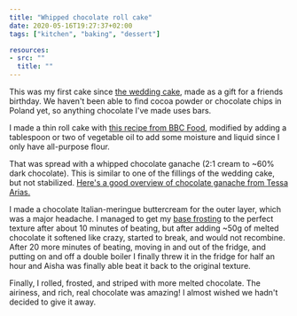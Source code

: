 ```yaml
---
title: "Whipped chocolate roll cake"
date: 2020-05-16T19:27:37+02:00
tags: ["kitchen", "baking", "dessert"]

resources:
- src: ""
  title: ""
---
```


This was my first cake since [the wedding cake](/posts/2020-03-22-how-to-bake-your-own-wedding-cake/), made as a gift for a friends birthday. We haven't been able to find cocoa powder or chocolate chips in Poland yet, so anything chocolate I've made uses bars.

I made a thin roll cake with [this recipe from BBC Food](https://www.bbc.co.uk/food/recipes/raspberry_swiss_roll_08757), modified by adding a tablespoon or two of vegetable oil to add some moisture and liquid since I only have all-purpose flour.

That was spread with a whipped chocolate ganache (2:1 cream to ~60% dark chocolate). This is similar to one of the fillings of the wedding cake, but not stabilized. [Here's a good overview of chocolate ganache from Tessa Arias.](https://www.handletheheat.com/how-to-make-chocolate-ganache/)

I made a chocolate Italian-meringue buttercream for the outer layer, which was a major headache. I managed to get my [base frosting](https://www.bbcgoodfood.com/user/639391/recipe/italian-meringue-butter-cream) to the perfect texture after about 10 minutes of beating, but after adding ~50g of melted chocolate it softened like crazy, started to break, and would not recombine. After 20 more minutes of beating, moving in and out of the fridge, and putting on and off a double boiler I finally threw it in the fridge for half an hour and Aisha was finally able beat it back to the original texture.

Finally, I rolled, frosted, and striped with more melted chocolate. The airiness, and rich, real chocolate was amazing! I almost wished we hadn't decided to give it away.

